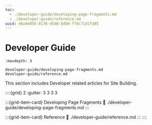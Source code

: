 ```yaml
---
toc:
  - ./developer-guide/developing-page-fragments.md
  - ./developer-guide/reference.md
uuid: eba4e055-8176-45d6-bdb0-ffdc71d1fa05
---
```

# Developer Guide

```{toctree}
:maxdepth: 3

developer-guide/developing-page-fragments.md
developer-guide/reference.md
```

This section includes Developer related articles for Site Building.

::::{grid} 2
:gutter: 3 3 3 3

:::{grid-item-card} Developing Page Fragments
:link: ./developer-guide/developing-page-fragments.md
:::

:::{grid-item-card} Reference
:link: ./developer-guide/reference.md
:::
::::
